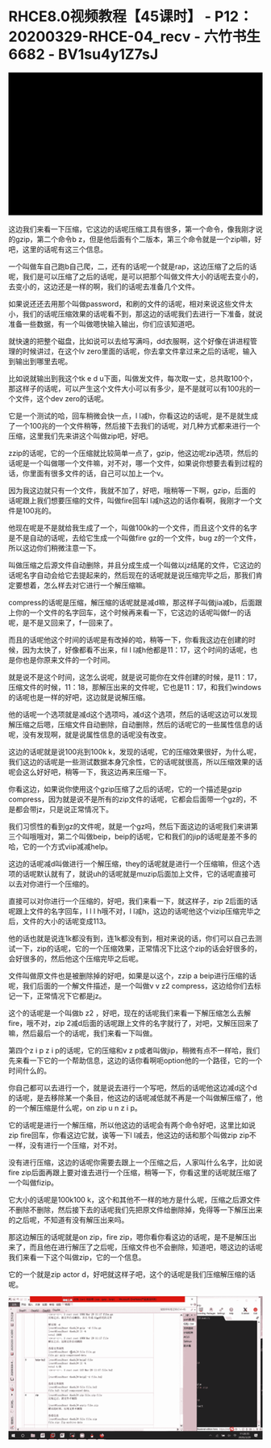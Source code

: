 # RHCE8.0视频教程【45课时】 - P12：20200329-RHCE-04_recv - 六竹书生6682 - BV1su4y1Z7sJ

![](img/49b6ddc6376c22a61c165f4c6b15987e_0.png)

这边我们来看一下压缩，它这边的话呢压缩工具有很多，第一个命令，像我刚才说的gzip，第二个命令b z，但是他后面有个二版本，第三个命令就是一个zip嘛，好吧，这里的话呢有这三个信息。

一个叫做车自己跑b自己爬，二，还有的话呢一个就是rap，这边压缩了之后的话呢，我们是可以压缩了之后的话呢，是可以把那个叫做文件大小的话呢去变小的，去变小的，这边还是一样的啊，我们的话呢去准备几个文件。

如果说还还去用那个叫做password，和刷的文件的话呢，相对来说这些文件太小，我们的话呢压缩效果的话呢看不到，那这边的话呢我们去进行一下准备，就说准备一些数据，有一个叫做嗯快输入输出，你们应该知道吧。

就快速的把整个磁盘，比如说可以去给写满吗，dd衣服啊，这个好像在讲进程管理的时候讲过，在这个lv zero里面的话呢，你去拿文件拿过来之后的话呢，输入到输出到哪里去呢。

比如说就输出到我这个tk e d u下面，叫做发文件，每次取一丈，总共取100个，那这样子的话呢，可以产生这个文件大小可以有多少，是不是就可以有100兆的一个文件，这个dev zero的话呢。

它是一个测试的哈，回车稍微会快一点，l l减h，你看这边的话呢，是不是就生成了一个100兆的一个文件稍等，然后接下去我们的话呢，对几种方式都来进行一个压缩，这里我们先来讲这个叫做zip吧，好吧。

zzip的话呢，它的一个压缩就比较简单一点了，gzip，他这边呢zip选项，然后的话呢是一个叫做哪一个文件嘛，对不对，哪一个文件，如果说你想要去看到过程的话，你里面有很多文件的话，自己可以加上一个v。

因为我这边就只有一个文件，我就不加了，好吧，哦稍等一下啊，gzip，后面的话呢跟上我们想要压缩的文件，叫做fire回车l l减h这边的话你看啊，我刚才一个文件是100兆的。

他现在呢是不是就给我生成了一个，叫做100k的一个文件，而且这个文件的名字是不是自动的话呢，去给它生成一个叫做fire gz的一个文件，bug z的一个文件，所以这边你们稍微注意一下。

叫做压缩之后源文件自动删除，并且分成生成一个叫做以jz结尾的文件，它这边的话呢名字自动会给它去提起来的，然后现在的话呢就是说压缩完毕之后，那我们肯定要想着，怎么样去对它进行一个解压缩嘛。

compress的话呢是压缩，解压缩的话呢就是减d嘛，那这样子叫做jia减b，后面跟上你的一个文件的名字回车，这个时候再来看一下，它这边的话呢叫做f一的话呢，是不是又回来了，f一回来了。

而且的话呢他这个时间的话呢是有改掉的哈，稍等一下，你看我这边在创建的时候，因为太快了，好像都看不出来，fil l l减h他都是11：17，这个时间的话呢，也是你也是你原来文件的一个时间。

就是说不是这个时间，这怎么说呢，就是说可能你在文件创建的时候，是11：17，压缩文件的时候，11：18，那解压出来的文件呢，它也是11：17，和我们windows的话呢也是一样的好吧，这边就是说解压缩。

他的话呢一个选项就是减d这个选项吗，减d这个选项，然后的话呢这边可以发现解压缩之后嗯，压缩文件自动删除，自动删除，然后的话呢它的一些属性信息的话呢，没有发现啊，就是说属性信息的话呢没有改变。

这边的话呢就是说100兆到100k k，发现的话呢，它的压缩效果很好，为什么呢，我们这边的话呢是一些测试数据本身冗余性，它的话呢就很高，所以压缩效果的话呢会这么好好吧，稍等一下，我这边再来压缩一下。

你看这边，如果说你使用这个gzip压缩了之后的话呢，它的一个描述是gzip compress，因为就是说不是所有的zip文件的话呢，它都会后面带一个gz的，不是都会带jz，只是说正常情况下。

我们习惯性的看到gz的文件呢，就是一个gz吗，然后下面这边的话呢我们来讲第三个叫哦哦对，第二个叫做beip，beip的话呢，它和我们的jip的话呢是差不多的哈，它的一个方式viip减减help。

这边的话呢减d叫做进行一个解压缩，they的话呢就是进行一个压缩嘛，但这个选项的话呢默认就有了，就说uh的话呢就是muzip后面加上文件，它的话呢直接可以去对你进行一个压缩的。

直接可以对你进行一个压缩的，好吧，我们来看一下，就这样子，zip 2后面的话呢跟上文件的名字回车，l l l h哦不对，l l减h，这边的话呢他这个vizip压缩完毕之后，文件的大小的话呢变成113。

他的话也就是说连1k都没有到，连1k都没有到，相对来说的话，你们可以自己去测试一下，zip的话呢，它的一个压缩效果，正常情况下比这个zip的话会好很多的，会好很多的，然后他这个压缩完毕之后呢。

文件叫做原文件也是被删除掉的好吧，如果是以这个，zzip a beip进行压缩的话呢，我们后面的一个解文件描述，是一个叫做v v z2 compress，这边给你们去标记一下，正常情况下它都是jz。

这个的话呢是一个叫做b z2 ，好吧，现在的话呢我们来看一下解压缩怎么去解fire，哦不对，zip 2减d后面的话呢跟上文件的名字就行了，对吧，又解压回来了嘛，然后最后一个的话呢，我们来看一下叫做。

第四个z i p z i p的话呢，它的压缩和v z p或者叫做jip，稍微有点不一样哈，我们先来看一下它的一个帮助信息，这边的话你看啊呃option他的一个路径，它的一个时间什么的。

你自己都可以去进行一个，就是说去进行一个写吧，然后的话呢他这边减d这个d的话呢，是去移除某一个条目，他这边的话呢减低就不再是一个叫做解压缩了，他的一个解压缩是什么呢，on zip u n z i p。

它的话呢是进行一个解压缩，所以他这边的话呢会有两个命令好吧，这里比如说zip fire回车，你看这边它就，诶等一下l l减去，他这边的话和那个叫做zip zip不一样，没有进行一个压缩，对不对。

没有进行压缩，这边的话呢你需要去跟上一个压缩之后，人家叫什么名字，比如说fire zip后面再跟上要对谁去进行一个压缩，稍等一下，你看这里的话呢就压缩了一个叫做fizip。

它大小的话呢是100k100 k，这个和其他不一样的地方是什么呢，压缩之后源文件不删除不删除，然后接下去的话呢我们先把原文件给删除掉，免得等一下解压出来的之后呢，不知道有没有解压出来吗。

那这边解压的话呢就是on zip，fire zip，嗯你看你看这边的话呢，是不是解压出来了，而且他在进行解压了之后呢，压缩文件也不会删除，知道吧，嗯这边的话呢我们来看一下这个叫做zip，它的一个信息。

它的一个就是zip actor d，好吧就这样子吧，这个的话呢是我们压缩解压缩的话呢。

![](img/49b6ddc6376c22a61c165f4c6b15987e_2.png)